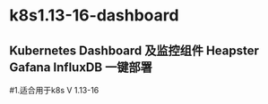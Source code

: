 #            k8s1.13-16-dashboard


## Kubernetes Dashboard 及监控组件 Heapster Gafana  InfluxDB 一键部署

#1.适合用于k8s V 1.13-16

